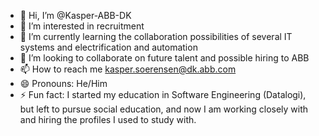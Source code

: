 - 👋 Hi, I’m @Kasper-ABB-DK
- 👀 I’m interested in recruitment
- 🌱 I’m currently learning the collaboration possibilities of several IT systems and electrification and automation
- 💞️ I’m looking to collaborate on future talent and possible hiring to ABB
- 📫 How to reach me kasper.soerensen@dk.abb.com
- 😄 Pronouns: He/Him
- ⚡ Fun fact: I started my education in Software Engineering (Datalogi), but left to pursue social education, and now I am working closely with and hiring the profiles I used to study with.

<!---
Kasper-ABB-DK/Kasper-ABB-DK is a ✨ special ✨ repository because its `README.md` (this file) appears on your GitHub profile.
You can click the Preview link to take a look at your changes.
--->
